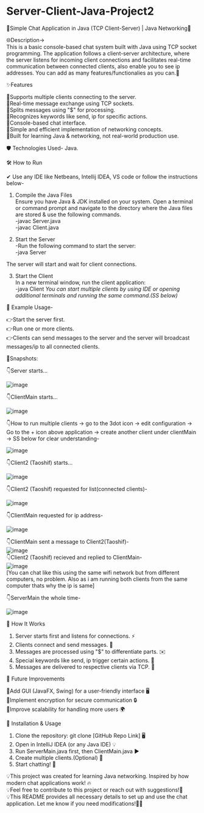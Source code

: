 # Server-Client-Java-Project2                                           
💬Simple Chat Application in Java (TCP Client-Server) | Java Networking📡                                                                                        

🌐Description->                                                                                                                                                                                                                      
This is a basic console-based chat system built with Java using TCP socket programming. The application follows a client-server architecture, where the server listens for incoming client connections and facilitates real-time communication between connected clients, also enable you to see ip addresses. You can add as many features/functionalies as you can.🚀                                                                                                                                                             
                
✨Features                                                            

💠Supports multiple clients connecting to the server.                                                                                                       
💠Real-time message exchange using TCP sockets.                                                                                                                   
💠Splits messages using "$" for processing.                                                                                                                                                            
💠Recognizes keywords like send, ip for specific actions.                                                                                                                                                                     
💠Console-based chat interface.                                                                                                                                                                                         
💠Simple and efficient implementation of networking concepts.                                                                                                                                                  
💠Built for learning Java & networking, not real-world production use.                                                                                                                      

🛡 Technologies Used- Java.                                                                                                      

🛠 How to Run                                                                                                      

✔ Use any IDE like Netbeans, Intellij IDEA, VS code or follow the instructions below-                                                                                               

1. Compile the Java Files                                                                   
  Ensure you have Java & JDK installed on your system. Open a terminal or command prompt and navigate to the directory where the Java files are stored & use the following commands.                                    
    -javac Server.java                                                                               
    -javac Client.java                                                                                                                                             

2. Start the Server                                                                                                                                                                 
    -Run the following command to start the server:                                                                                                                    
      -java Server                                                                                                                                                                   

The server will start and wait for client connections.                                                                                                                                                     

3. Start the Client                                                                                                                                                                                                                                                   
  In a new terminal window, run the client application:                                                                                                   
    -java Client
*You can start multiple clients by using IDE or opening additional terminals and running the same command.(SS below)*

💬 Example Usage-                                                                                               
                                 
👉Start the server first.                                                                                                                                                                             
👉Run one or more clients.                                                                                                                                                                       
👉Clients can send messages to the server and the server will broadcast messages/ip to all connected clients.                                                                                                                       
                                                                                                           
📲Snapshots:                                                                                         

👇Server starts...                                                         

![image](https://github.com/user-attachments/assets/abb45aca-f8b2-42c6-a0b2-49fb14882e5b)

👇ClientMain starts...                                                                      

![image](https://github.com/user-attachments/assets/6a46004e-377e-41f9-8ad1-5cd4e932d000)

👇How to run multiple clients -> go to the 3dot icon -> edit configuration -> Go to the + icon above application -> create another client under clientMain -> SS below for clear understanding-                                                            

![image](https://github.com/user-attachments/assets/a584fdb9-6147-47a8-8a11-8614961efe63)

👇Client2 (Taoshif) starts...                                                                                                                                                                         

![image](https://github.com/user-attachments/assets/01436d0c-2df2-429c-a9ab-f26e54a58a30)                                                                                       
                                       
👇Client2 (Taoshif) requested for list(connected clients)-                                                                                                                                                  

![image](https://github.com/user-attachments/assets/52acfef4-77ec-43a9-b4ec-c8042a6b9650)                                                                                                                                           
                                                                            
👇ClientMain requested for ip address-   
                                     
![image](https://github.com/user-attachments/assets/7fc8c7a5-7d77-4ded-8fe3-56b200693fc4)                                                                                                                                                                              
                                                                                                                                                                                             
👇ClientMain sent a message to Client2(Taoshif)-                                                                                                                                                                                                                                                                                                                          
![image](https://github.com/user-attachments/assets/48877b42-cd66-4cd7-bcbc-b5b7ee380a02)                                                                                                                                                                                                                                                                                                                                                                                                                      
👇Client2 (Taoshif) recieved and replied to ClientMain-                                                                                                                                                                                                                                                                                                                             
![image](https://github.com/user-attachments/assets/568f45c4-0aab-4b61-8783-c6eaba62d617)                                                                                                                                                 
[You can chat like this using the same wifi network but from different computers, no problem. Also as i am running both clients from the same computer thats why the ip is same]                                                                 
                                                        
👇ServerMain the whole time-                                                                                                                                          
                                                    
![image](https://github.com/user-attachments/assets/ad081b72-3983-4e4e-826a-0e694d74454f)                                                                                                          

🔧 How It Works                                                                             

1. Server starts first and listens for connections. ⚡                                                                                                              
2. Clients connect and send messages. 💬                                                                                                                                       
3. Messages are processed using "$" to differentiate parts. ✉️                                                                                     
4. Special keywords like send, ip trigger certain actions. 📝                                                                                                                     
5. Messages are delivered to respective clients via TCP. 📡                                                                                                                                                                                                  
                                                                       
🚀 Future Improvements                                                                                                                                                                

💠Add GUI (JavaFX, Swing) for a user-friendly interface 🖥️                                                                                                        
💠Implement encryption for secure communication 🔒                                                                                  
💠Improve scalability for handling more users 🌍                                                                                         

📌 Installation & Usage                                                                                                                     

1. Clone the repository: git clone [GitHub Repo Link] 🖥️                                                                                        
2. Open in IntelliJ IDEA (or any Java IDE) 💡                                                                                                                                    
3. Run ServerMain.java first, then ClientMain.java ▶️                                                                                       
4. Create multiple clients.(Optional) 💬                                                                                                         
5. Start chatting! 🎉                                                                                                                                                

💡This project was created for learning Java networking. Inspired by how modern chat applications work! 🔥                                                                                                                       
💡Feel free to contribute to this project or reach out with suggestions!💬                                                                                                                                                            
💡This README provides all necessary details to set up and use the chat application. Let me know if you need modifications!👨‍💻                                                                                                                  

